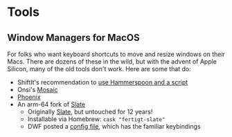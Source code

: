 # Tools

## Window Managers for MacOS

For folks who want keyboard shortcuts to move and resize windows on their Macs.
There are dozens of these in the wild, but with the advent of Apple Silicon, many of the old tools don't work. Here are some that do:

- ShiftIt's recommendation to [use Hammerspoon and a script](https://github.com/fikovnik/ShiftIt/wiki/The-Hammerspoon-Alternative)
- Onsi's [Mosaic](https://github.com/onsi/mosaic)
- [Phoenix](https://github.com/kasper/phoenix)
- An arm-64 fork of [Slate](https://github.com/fertigt/slate_arm64)
    - Originally [Slate](https://github.com/jigish/slate), but untouched for 12 years!
    - Installable via Homebrew: `cask "fertigt-slate"`
    - DWF posted a [config file](https://github.com/infews/workstation_repave/blob/main/dotfiles/slate), which has the familiar keybindings